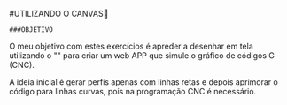 #UTILIZANDO O CANVAS📙

    ###OBJETIVO

O meu objetivo com estes exercícios é apreder a desenhar em tela utilizando o "<canvas>" para criar um web APP que simule o gráfico de códigos G (CNC).

A ideia inicial é gerar perfis apenas com linhas retas e depois aprimorar o código para linhas curvas, pois na programação CNC é necessário.